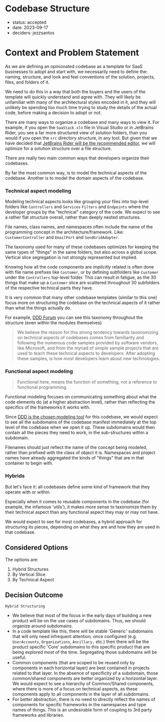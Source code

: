 # Codebase Structure

* status: accepted
* date: 2023-09-17
* deciders: jezzsantos

# Context and Problem Statement

As we are defining an opinionated codebase as a template for SaaS businesses to adopt and start with, we necessarily need to define the: naming, structure, and look and feel conventions of the solution, projects, files, and folders of it.

We need to do this in a way that both the buyers and the users of the template will quickly understand and agree with. They will likely be unfamiliar with many of the architectural styles encoded in it, and they will unlikely be spending too much time trying to study the details of the actual code, before making a decision to adopt or not.

There are many ways to organize a codebase and many ways to view it. For example, if you open the `SaaStack.sln` file in Visual Studio or in JetBrains Rider, you see a far more structured view of solution folders, than you would if you open the `src` directory structure, in any tool. But given that we have decided that [JetBrains Rider will be the recommended editor](0005-dev-editor-dotnet.md), we will optimize for a solution structure over a file structure.

There are really two main common ways that developers organize their codebases.

By far the most common way, is to model the technical aspects of the codebase. Another is to model the domain aspects of the codebase.

### Technical aspect modeling

Modeling technical aspects looks like grouping your files into top-level folders like `Controllers` and `Services` `Filters` and `Endpoints` where the developer groups by the "technical" category of the code. We expect to see a rather flat structure overall, rather than deeply nested structures.

File names, class names, and namespaces often include the name of the programming concept in the architecture/framework. Like: `CustomerController`  and `EmailPort` and `SendGridAdapter`.

The taxonomy used for many of these codebases optimizes for keeping the same types of "things" in the same folders, but also across a global scope. Vertical slice segregation is not strongly represented but implied.

Knowing how all the code components are *implicitly* related is often done with file name prefixes like `Customer`, or by defining subfolders like `Customer` under the `Controllers` top-level folder. This can result in fatigue, as the 30 things that make up a `Customer` slice are scattered throughout 30 subfolders of the respective technical parts they have.

It is very common that many other codebase templates (similar to this one) focus more on structuring the codebase on the technical aspects of it rather than what the things actually do.

For example, [DDD Forum](https://github.com/stemmlerjs/ddd-forum) you can see this taxonomy throughout the structure (even within the modules themselves)

> We believe the reason for this strong tendency towards taxonomizing on technical aspects of codebases comes from familiarity and following the numerous code samples provided by software vendors, like Microsoft, and from the myriad of simple sample projects that are used to teach these technical aspects to developers. After adopting these samples, is how most developers learn about new technologies.

### Functional aspect modeling

> Functional here, means the function of something, not a reference to functional programming.

Functional modeling focuses on communicating something about what the code elements do (at a higher abstraction level), rather than reflecting the specifics of the frameworks it works with.

Since [DDD is the chosen modeling tool](0040-modeling.md) for this codebase, we would expect to see all the subdomains of the codebase manifest immediately at the top level of the codebase when we open it up. These subdomains would then contain all the pieces they need to work, in the sub-structures within a subdomain.

Filenames should just reflect the name of the concept being modeled, rather than prefixed with the class of object it is. Namespaces and project names have already aggregated the kinds of "things" that are in that container to begin with.

### Hybrids

But let's face it: all codebases define some kind of framework that they operate with or within.

Especially when it comes to reusable components in the codebase (for example, the infamous 'utils'), it makes more sense to taxonomize them by their technical aspect than any functional aspect they may or may not have.

We would expect to see for most codebases, a hybrid approach for structuring its pieces, depending on what they are and how they are used in that codebase.

## Considered Options

The options are:

1. Hybrid Structures
2. By Vertical Slice
3. By Technical Aspect

## Decision Outcome

`Hybrid Structuring`

- We believe that most of the focus in the early days of building a new product will be on the use cases of subdomains. Thus, we should organize around subdomains.
- In a code template like this, there will be stable 'Generic' subdomains that will only need infrequent attention, once configured (e.g. `UserAccounts`, `Organizations`, `Ancillary,` etc.) then there will be the product specific 'Core' subdomains to this specific product that are being explored most of the time. Segregating those subdomains will be useful.
- Common components (that are scoped to be reused only by components in each horizontal layer) are best contained in projects related to that layer. In the absence of specificity of a subdomain, those common/shared components are better organized by a horizontal layer. We would expect to see a hierarchy of Common/Shared components, where there is more of a focus on technical aspects, as these components apply to all components in the layer of all subdomains.
- For better abstraction, there is no need to directly reflect the names of components for specific frameworks in the namespaces and type names of things. This is an undesirable form of coupling to 3rd party frameworks and libraries.  
